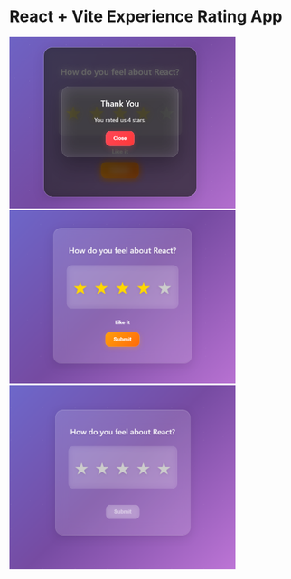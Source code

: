 # React + Vite Experience Rating App


<img src="src/assets/img.png" width="400">
<img src="src/assets/img2.png" width="400">
<img src="src/assets/img3.png" width="400">
